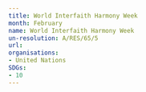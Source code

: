 ```yaml
---
title: World Interfaith Harmony Week
month: February
name: World Interfaith Harmony Week
un-resolution: A/RES/65/5
url: 
organisations:
- United Nations
SDGs:
- 10
---
```


